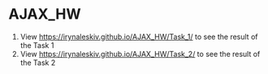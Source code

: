 # AJAX_HW

1. View https://irynaleskiv.github.io/AJAX_HW/Task_1/ to see the result of the Task 1 <br/>
2. View https://irynaleskiv.github.io/AJAX_HW/Task_2/ to see the result of the Task 2 
